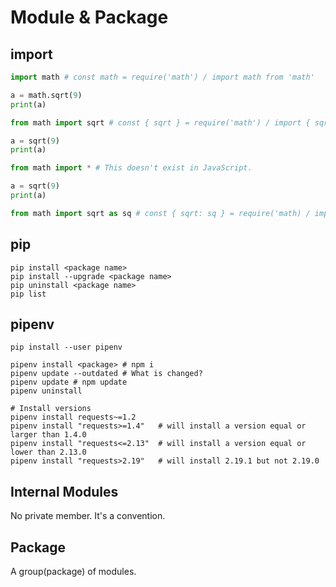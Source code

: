 # Module & Package

## import

```py
import math # const math = require('math') / import math from 'math'

a = math.sqrt(9)
print(a)
```

```py
from math import sqrt # const { sqrt } = require('math') / import { sqrt } from 'math'

a = sqrt(9)
print(a)
```

```py
from math import * # This doesn't exist in JavaScript.

a = sqrt(9)
print(a)
```

```py
from math import sqrt as sq # const { sqrt: sq } = require('math) / import { sqrt as sq } from 'math'
```

## pip

```
pip install <package name>
pip install --upgrade <package name>
pip uninstall <package name>
pip list
```

## pipenv

```
pip install --user pipenv
```

```
pipenv install <package> # npm i
pipenv update --outdated # What is changed?
pipenv update # npm update
pipenv uninstall
```

```
# Install versions
pipenv install requests~=1.2
pipenv install "requests>=1.4"   # will install a version equal or larger than 1.4.0
pipenv install "requests<=2.13"  # will install a version equal or lower than 2.13.0
pipenv install "requests>2.19"   # will install 2.19.1 but not 2.19.0
```

## Internal Modules

No private member. It's a convention.

## Package 

A group(package) of modules.

